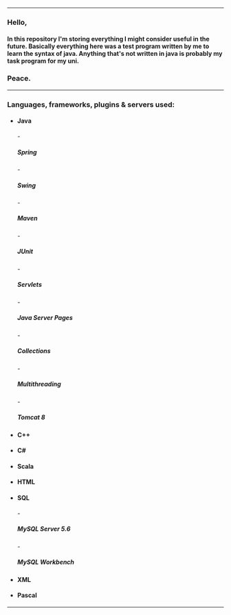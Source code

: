 * * *

<h3>Hello,</h3> 

<h4>In this repository I'm storing everything I might consider useful in the future. Basically everything here was a test program written by me to learn the syntax of java. Anything that's not written in java is probably my task program for my uni.</h4>

<h3>Peace.</h3>

* * *

<h3>Languages, frameworks, plugins & servers used:</h3>

- <h4>Java</h4>
  - <h5>Spring</h5>
  - <h5>Swing</h5>
  - <h5>Maven</h5>
  - <h5>JUnit</h5>
  - <h5>Servlets</h5>
  - <h5>Java Server Pages</h5>
  - <h5>Collections</h5>
  - <h5>Multithreading</h5>
  - <h5>Tomcat 8</h5>
- <h4>C++</h4>
- <h4>C#</h4>
- <h4>Scala</h4>
- <h4>HTML</h4>
- <h4>SQL</h4>
  - <h5>MySQL Server 5.6</h5>
  - <h5>MySQL Workbench</h5>
- <h4>XML</h4>
- <h4>Pascal</h4>

* * *
